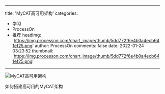 
---
title: 'MyCAT高可用架构'
categories: 
 - 学习
 - ProcessOn
 - 推荐
headimg: 'https://img.processon.com/chart_image/thumb/5dd772f6e4b0a4ecb641ef25.png'
author: ProcessOn
comments: false
date: 2022-01-24 03:23:52
thumbnail: 'https://img.processon.com/chart_image/thumb/5dd772f6e4b0a4ecb641ef25.png'
---

<div>   
<img class="thumb" alt="MyCAT高可用架构" src="https://img.processon.com/chart_image/thumb/5dd772f6e4b0a4ecb641ef25.png" referrerpolicy="no-referrer">
<p>如何搭建高可用的MyCAT架构</p>  
</div>
            